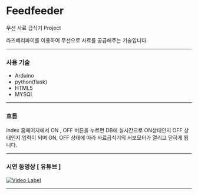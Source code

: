 # Feedfeeder
무선 사료 급식기 Project

라즈베리파이를 이용하여 무선으로 사료를 공급해주는 기술입니다.

<hr>

<h3> 사용 기술 </h3>
<ul>
  <li>Arduino</li>
  <li>python(flask)</li>
  <li>HTML5</li>
  <li>MYSQL</li>
</ul>

<hr>

<h3> 흐름 </h3>

index 홈페이지에서 ON , OFF 버튼을 누르면
DB에 실시간으로 ON상태인지 OFF 상태인지 입력이 되며
ON, OFF 상태에 따라 사료급식기의 서보모터가 열리고 닫히게 됩니다.

<hr>

<h3>시연 동영상 [ 유튜브 ]</h3>


[![Video Label](http://img.youtube.com/vi/K08wKIEmR0s/0.jpg)](https://youtu.be/K08wKIEmR0s?t=0s)

<hr>




